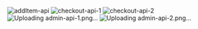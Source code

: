 ![addItem-api](https://github.com/jayashreeks/assignment/assets/38722702/7e45e383-b2ce-4168-b9c4-86c9be11e71e)
![checkout-api-1](https://github.com/jayashreeks/assignment/assets/38722702/7027a30d-92f8-43d0-9d7f-fc133650dbd1)
![checkout-api-2](https://github.com/jayashreeks/assignment/assets/38722702/d32734fa-e0a9-4355-8924-37490667a14a)
![Uploading admin-api-1.png…]()
![Uploading admin-api-2.png…]()
